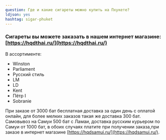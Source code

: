 ```yaml
---
question: Где и какие сигареты можно купить на Пхукете?
ldjson: yes
hashtag: sigar-phuket
---
```


### Сигареты вы можете заказать в нашем интернет магазине: [https://hqdthai.ru/](https://hqdthai.ru/)

В ассортименте:

* Winston
* Parliament 
* Русский стиль
* LM 
* LD
* Kent
* Пётр I 
* Sobranie

При заказе от 3000 бат бесплатная доставка за один день с оплатой онлайн, для более мелких заказов такая же доставка 300 бат. Самовывоз на Самуи 500 бат с Ламаи, доставка русским курьером по Самуи  от 1000 бат, в обоих случаях платите при получении заказа,при заказе в интернет магазине [https://hqdsamui.ru/](https://hqdsamui.ru/).

